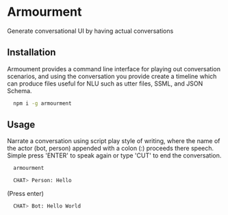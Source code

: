 # Armourment
Generate conversational UI by having actual conversations

## Installation
Armoument provides a command line interface for playing out conversation scenarios, and using the conversation you provide create a timeline which can produce files useful for NLU such as utter files, SSML, and JSON Schema.
```bash
  npm i -g armourment
```

## Usage
Narrate a conversation using script play style of writing, where the name of the actor (bot, person) appended with a colon (:) proceeds there speech. Simple press 'ENTER' to speak again or type 'CUT' to end the conversation.
```bash
  armourment
```

```bash
  CHAT> Person: Hello
```

(Press enter)

```bash
  CHAT> Bot: Hello World
```
